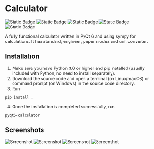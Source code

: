 # Calculator
![Static Badge](https://img.shields.io/badge/Python-3.x-blue?logo=Python)
![Static Badge](https://img.shields.io/badge/License-GPLv3-blue)
![Static Badge](https://img.shields.io/badge/Platforms-Windows%7CmacOS%7CLinux-blue)
![Static Badge](https://img.shields.io/badge/PyQt-6-green?logo=Qt)
![Static Badge](https://img.shields.io/badge/Qt-Designer%2C_Linguist-green?logo=Qt)

A fully functional calculator written in PyQt 6 and using sympy for calculations. It has standard, engineer, paper modes and unit converter.

## Installation
1. Make sure you have Python 3.8 or higher and pip installed (usually included with Python, no need to install separately).
2. Download the source code and open a terminal (on Linux/macOS) or command prompt (on Windows) in the source code directory.
3. Run
```
pip install .
```  
4. Once the installation is completed successfully, run
```
pyqt6-calculator
```

## Screenshots
![Screenshot](https://raw.githubusercontent.com/l1mafresh/pyqt6-calculator/main/screenshots/screenshot1.png)
![Screenshot](https://raw.githubusercontent.com/l1mafresh/pyqt6-calculator/main/screenshots/screenshot2.png)
![Screenshot](https://raw.githubusercontent.com/l1mafresh/pyqt6-calculator/main/screenshots/screenshot3.png)
![Screenshot](https://raw.githubusercontent.com/l1mafresh/pyqt6-calculator/main/screenshots/screenshot4.png)
